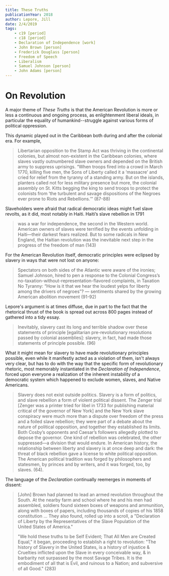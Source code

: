 ```yaml
---
title: These Truths
publicationYear: 2018
author: Lepore, Jill
date: 2/4/2019
tags:
    - c19 [period]
    - c18 [period]
    - Declaration of Independence [work]
    - John Brown [person]
    - Frederick Douglass [person]
    - Freedom of Speech
    - Liberalism
    - Samuel Johnson [person]
    - John Adams [person]
---
```


# On Revolution

A major theme of _These Truths_ is that the American Revolution is more or less a continuous and ongoing process, as enlightenment liberal ideals, in particular the equality of humankind--struggle against various forms of political oppression. 

This dynamic played out in the Caribbean both during and after the colonial era. For example,

> Libertarian opposition to the Stamp Act was thriving in the continental colonies, but almost non-existent in the Caribbean colonies, where slaves vastly outnumbered slave owners and depended on the British army to suppress uprisings. “When troops fired into a crowd in March 1770, killing five men, the Sons of Liberty called it a ‘massacre’ and cried for relief from the tyranny of a standing army. But on the islands, planters called not for less military presence but more, the colonial assembly on St. Kitts begging the king to send troops to protect the colonists from ‘the turbulent and savage dispositions of the Negroes ever prone to Riots and Rebellions.’” (87-88)

Slaveholders were afraid that radical democratic ideas might fuel slave revolts, as it did, most notably in Haiti. Haiti’s slave rebellion in 1791

> was a war for independence, the second in the Western world. American owners of slaves were terrified by the events unfolding in Haiti—their darkest fears realized. But to some radicals in New England, the Haitian revolution was the inevitable next step in the progress of the freedom of man (143)

For the American Revolution itself, democratic principles were eclipsed by slavery in ways that were not lost on anyone:

> Spectators on both sides of the Atlantic were aware of the ironies; Samuel Johnson, hired to pen a response to the Colonial Congress’s no-taxation-without-representation-flavored complaints, in Taxation No Tyranny: “How is it that we hear the loudest yelps for liberty among the drivers of negroes”? — sentiments shared by the growing American abolition movement (91-92)

Lepore's argument is at times diffuse, due in part to the fact that the rhetorical thrust of the book is spread out across 800 pages instead of gathered into a tidy essay.

> Inevitably, slavery cast its long and terrible shadow over these statements of principle [egalitarian pre-revolutionary resolutions passed by colonial assemblies]: slavery, in fact, had made those statements of principle possible. (96)

What it might mean for slavery to have made revolutionary principles possible, even while it manifestly acted as a violation of them, isn't always very clear, but has to do with the way that the specific form of revolutionary rhetoric, most memorably instantiated in the _Declaration of Independence_, forced upon everyone a realization of the inherent instability of a democratic system which happened to exclude women, slaves, and Native Americans.

> Slavery does not exist outside politics. Slavery is a form of politics, and slave rebellion a form of violent political dissent. The Zenger trial [Zenger was a printer tried for libel in 1733 for publishing material critical of the governor of New York] and the New York slave conspiracy were much more than a dispute over freedom of the press and a foiled slave rebellion; they were part of a debate about the nature of political opposition, and together they established its limits. Both Cosby’s opponents and Caesar’s followers allegedly plotted to depose the governor. One kind of rebellion was celebrated, the other suppressed—a division that would endure. In American history, the relationship between liberty and slavery is at once deep and dark: the threat of black rebellion gave a license to white political opposition. The American political tradition was forged by philosophers and statesmen, by princes and by writers, and it was forged, too, by slaves. (64).

The language of the _Declaration_ continually reemerges in moments of dissent:

> [John] Brown had planned to lead an armed revolution throughout the South. At the nearby farm and school where he and his men had assembled, soldiers found sixteen boxes of weapons and ammunition, along with boxes of papers, including thousands of copies of his 1858 constitution ... They also found, rolled up into a scroll, a "Declaration of Liberty by the Representatives of the Slave Population of the United States of America."
>
> "We hold these truths to be Self Evident; That All Men are Created Equal," it began, proceeding to establish a right to revolution: "The history of Slavery in the United States, is a history of injustice & Cruelties inflicted upon the Slave in every conceivable way, & in barbarity not surpassed by the most Savage Tribes. It is the embodiment of all that is Evil, and ruinous to a Nation; and subversive of all Good." (283)

